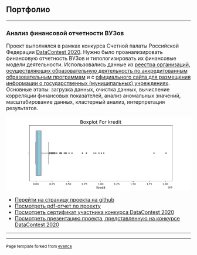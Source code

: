 ## Портфолио

---

### Анализ финансовой отчетности ВУЗов
Проект выполнялся в рамках конкурса Счетной палаты Российской Федерации [DataContest 2020](https://data-contest.ru). Нужно было проанализировать финансовую отчетность ВУЗов и типологизировать их финансовые модели деятельности. Использовались данные из [реестра организаций, осуществляющих образовательную деятельность по аккредитованным образовательным программам](http://obrnadzor.gov.ru/ru/opendata/7701537808-RAOO/) и с [официального сайта для размещения информации о государственных (муниципальных) учреждениях](https://bus.gov.ru). Основные этапы: загрузка данных, очистка данных, вычисление корреляции финансовых показателей, анализ аномальных значений, масштабирование данных, кластерный анализ, интерпретация результатов.

<img src="images/boxplot_kredit.png?raw=true"/>

- [Перейти на страницу проекта на github](https://github.com/iconismo/data-contest-2020)
- [Посмотреть pdf-отчет по проекту](https://github.com/iconismo/data-contest-2020-accounts-chamber-rf/blob/main/reports/data_contest_2020_report.pdf)
- [Посмотреть сертификат участника конкурса DataContest 2020](https://github.com/iconismo/data-contest-2020-accounts-chamber-rf/blob/main/reports/participants-certificate.png)
- [Посмотреть презентацию проекта, представленную на конкурсе DataContest 2020](https://github.com/iconismo/data-contest-2020-accounts-chamber-rf/blob/main/reports/%D0%B4%D0%BE%D0%BA%D0%BB%D0%B0%D0%B4_%D0%BA%D0%BE%D0%BD%D0%BA%D1%83%D1%80%D1%81_datacontest.pptx)

---

---
<p style="font-size:11px">Page template forked from <a href="https://github.com/evanca/quick-portfolio">evanca</a></p>
<!-- Remove above link if you don't want to attibute -->
